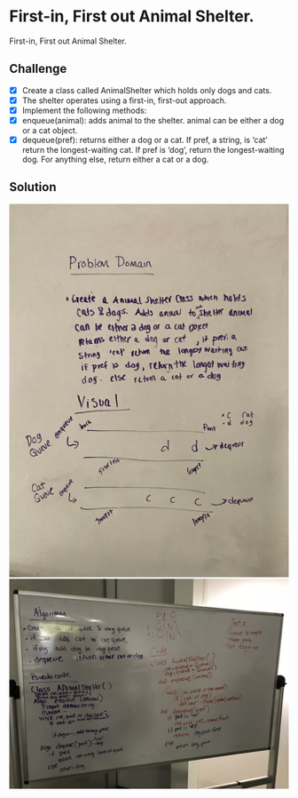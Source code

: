 # First-in, First out Animal Shelter.

First-in, First out Animal Shelter.

## Challenge
- [x] Create a class called AnimalShelter which holds only dogs and cats.
- [x] The shelter operates using a first-in, first-out approach.
- [x] Implement the following methods:
- [x] enqueue(animal): adds animal to the shelter. animal can be either a dog or a cat object.
- [x] dequeue(pref): returns either a dog or a cat. If pref, a string, is ‘cat’ return the longest-waiting cat. 
If pref is ‘dog’, return the longest-waiting dog. For anything else, return either a cat or a dog.

## Solution

![queue with 2 stacks](../../assets/animal_shelter1.JPG)
![queue with 2 stacks](../../assets/animal_shelter2.JPG)

